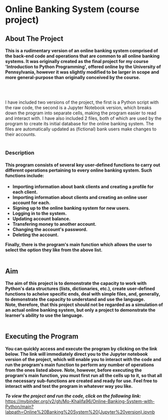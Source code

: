 # Online Banking System (course project)

## About The Project
**This is a rudimentary version of an online banking system comprised of the back-end code and operations that are common to all online banking
systems. It was originally created as the final project for my course 'Introduction to Python Programming', offered online by the University of 
Pennsylvania, however it was slightly modified to be larger in scope and more general-purpose than originally conceived by the course.**

<br>
<br>

I have included two versions of the project, the first is a Python script with the raw code, the second is a Jupyter Notebook version, which
breaks down the program into separate cells, making the program easier to read and interact with. I have also included 2 files, both of which 
are used by the program to create its initial database for the online banking system. The files are automatically updated as (fictional) bank 
users make changes to their accounts. 
<br>
<br>

### Description
#### This program consists of several key user-defined functions to carry out different operations pertaining to every online banking system. Such functions include:
 - **Importing information about bank clients and creating a profile for each client.** <br>
 - **Importing information about clients and creating an online user account for each.** <br>
 - **Signing up to the online banking system for new users.** <br> 
 - **Logging in to the system.** <br> 
 - **Updating account balance.** <br> 
 - **Transfering money to another account.** <br> 
 - **Changing the account's password.** <br> 
 - **Deleting the account.** <br> 

**Finally, there is the program's main function which allows the user to select the option they like from the above list.**
<br>
<br>

## Aim 
**The aim of this project is to demonstrate the capacity to work with Python's data structures (lists, dictionaries, etc.), create user-defined 
functions to acheive specific ends, deal with simple files, and, generally, to demonstrate the capacity to understand and use the language.** <br>
**Note, therefore, that this project should not be regarded as a simulation of an actual online banking system, but only a project to demonstrate 
the learner's ability to use the language.**
<br>
<br>

## Executing the Program 
**You can quickly access and execute the program by clicking on the link below. The link will immediately direct you to the 
Jupyter notebook version of the project, which will enable you to interact with the code and run the program's main function 
to perform any number of operations from the ones listed above. Note, however, before executing the program's main function,
you must first run all the cells up to it, so that all the necessary sub-functions are created and ready for use. Feel free 
to interact with and test the program in whatever way you like.**
<br>

***To view the project and run the code, click on the following link:*** <br>
https://mybinder.org/v2/gh/Mo-Khalifa96/Online-Banking-System-with-Python/main?labpath=Online%20Banking%20System%20(Jupyter%20version).ipynb
<br>
